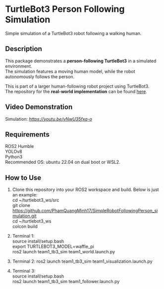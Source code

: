
# TurtleBot3 Person Following Simulation

Simple simulation of a TurtleBot3 robot following a walking human.  

## Description
This package demonstrates a **person-following TurtleBot3** in a simulated environment.  
The simulation features a moving human model, while the robot autonomously follows the person.  

This is part of a larger human-following robot project using TurtleBot3.  
The repository for the **real-world implementation** can be found [here](#).  

## Video Demonstration  
Simulation: *https://youtu.be/vNwU35fxa-o*  

## Requirements  
ROS2 Humble  
YOLOv8  
Python3  
Recommended OS: ubuntu 22.04 on dual boot or WSL2.  
  
## How to Use  
1. Clone this repository into your ROS2 workspace and build. Below is just an example:  
cd ~/turtlebot3_ws/src  
git clone https://github.com/PhamQuangMinh17/SimpleRobotFollowingPerson_simulation.git  
cd ~/turtlebot3_ws  
colcon build

3. Terminal 1:  
source install/setup.bash  
export TURTLEBOT3_MODEL=waffle_pi  
ros2 launch team1_tb3_sim team1_world.launch.py

5. Terminal 2: 
ros2 launch team1_tb3_sim team1_visualization.launch.py

7. Terminal 3:  
source install/setup.bash  
ros2 launch team1_tb3_sim team1_follower.launch.py  
